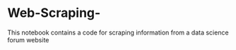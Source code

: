 # Web-Scraping-
This notebook contains a code for scraping information from a data science forum website 
